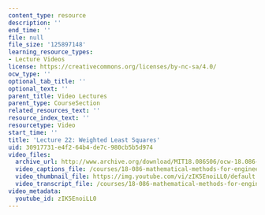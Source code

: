 ```yaml
---
content_type: resource
description: ''
end_time: ''
file: null
file_size: '125897148'
learning_resource_types:
- Lecture Videos
license: https://creativecommons.org/licenses/by-nc-sa/4.0/
ocw_type: ''
optional_tab_title: ''
optional_text: ''
parent_title: Video Lectures
parent_type: CourseSection
related_resources_text: ''
resource_index_text: ''
resourcetype: Video
start_time: ''
title: 'Lecture 22: Weighted Least Squares'
uid: 30917731-e4f2-64b4-de7c-980cb5b5d974
video_files:
  archive_url: http://www.archive.org/download/MIT18.086S06/ocw-18.086-10apr2006-220k.mp4
  video_captions_file: /courses/18-086-mathematical-methods-for-engineers-ii-spring-2006/8026b31f234254a1afcd29eaffae70ee_zIK5EnoiLL0.vtt
  video_thumbnail_file: https://img.youtube.com/vi/zIK5EnoiLL0/default.jpg
  video_transcript_file: /courses/18-086-mathematical-methods-for-engineers-ii-spring-2006/d2b25aad8230a2d989831080b23eaf0a_zIK5EnoiLL0.pdf
video_metadata:
  youtube_id: zIK5EnoiLL0
---
```

